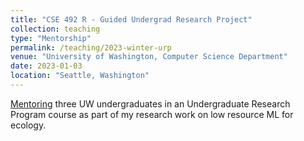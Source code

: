 ```yaml
---
title: "CSE 492 R - Guided Undergrad Research Project"
collection: teaching
type: "Mentorship"
permalink: /teaching/2023-winter-urp
venue: "University of Washington, Computer Science Department"
date: 2023-01-03
location: "Seattle, Washington"
---
```


[Mentoring](https://airtable.com/shr3A82ZhQQhQquwT/tblRBU0umTbt1K5Jj/viw4ZIqrTRBgSENEs/recVRgD7CbRysdjiA) three UW undergraduates in an Undergraduate Research Program course as part of my research work on low resource ML for ecology.
